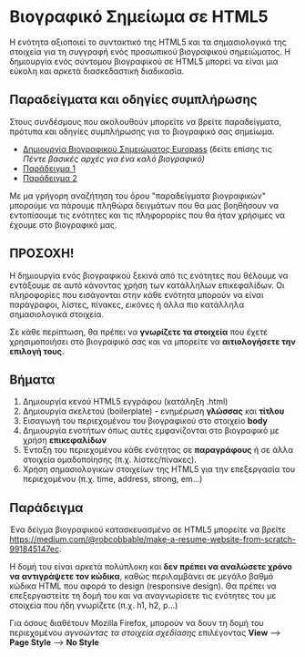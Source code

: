 # Βιογραφικό Σημείωμα σε HTML5

Η ενότητα αξιοποιεί το συντακτικό της HTML5 και τα σημασιολογικά της στοιχεία για τη συγγραφή ενός προσωπικού βιογραφικού σημειώματος. Η δημιουργία ενός σύντομου βιογραφικού σε HTML5 μπορεί να είναι μια εύκολη και αρκετά διασκεδαστική διαδικασία. 
## Παραδείγματα και οδηγίες συμπλήρωσης

Στους συνδέσμους που ακολουθούν μπορείτε να βρείτε παραδείγματα, πρότυπα και οδηγίες συμπλήρωσης για το βιογραφικό σας σημείωμα.

- <a href="https://europass.cedefop.europa.eu/el/documents/curriculum-vitae" target="_blank">Δημιουργία Βιογραφικού Σημειώματος Europass</a> (δείτε επίσης τις <i>Πέντε βασικές αρχές για ένα καλό βιογραφικό)</i>
- <a href="https://europass.cedefop.europa.eu/sites/default/files/cv-example-1-el_gr.pdf" target="_blank">Παράδειγμα 1</a>  
- <a href="https://europass.cedefop.europa.eu/sites/default/files/cv-example-2-el_gr.pdf" target="_blank">Παράδειγμα 2</a>

Με μα γρήγορη αναζήτηση του όρου "παραδείγματα βιογραφικών" μπορούμε να πάρουμε πληθώρα δειγμάτων που θα μας βοηθήσουν να εντοπίσουμε τις ενότητες και τις πληφορορίες που θα ήταν χρήσιμες να έχουμε στο βιογραφικό μας.

## ΠΡΟΣΟΧΗ! 

Η δημιουργία ενός βιογραφικού ξεκινά από τις ενότητες που θέλουμε να εντάξουμε σε αυτό κάνοντας χρήση των κατάλληλων επικεφαλίδων. Οι πληροφορίες που εισάγονται στην κάθε ενότητα μπορούν να είναι παράγραφοι, λίστες, πίνακες, εικόνες ή άλλα πιο κατάλληλα σημασιολογικά στοιχεία. 

Σε κάθε περίπτωση, θα πρέπει να **γνωρίζετε τα στοιχεία** που έχετε χρησιμοποιήσει στο βιογραφικό σας και να μπορείτε να **αιτιολογήσετε την επιλογή τους**.

## Βήματα 

1. Δημιουργία κενού HTML5 εγγράφου (κατάληξη .html)
2. Δημιουργία σκελετού (boilerplate) - ενημέρωση **γλώσσας** και **τίτλου**
3. Εισαγωγή του περιεχομένου του βιογραφικού στο στοιχείο **body**
4. Δημιουργία ενοτήτων όπως αυτές εμφανίζονται στο βιογραφικό με χρήση **επικεφαλίδων**
5. Ένταξη του περιεχομένου κάθε ενότητας σε **παραγράφους** ή σε άλλα στοιχεία ομαδοποίησης (π.χ. λίστες/πίνακες).
6. Χρήση σημασιολογικών στοιχείων της HTML5 για την επεξεργασία του περιεχομένου (π.χ. time, address, strong, em...)

## Παράδειγμα

Ένα δείγμα βιογραφικού κατασκευασμένο σε HTML5  μπορείτε να βρείτε https://medium.com/@robcobbable/make-a-resume-website-from-scratch-991845147ec.  

H δομή του είναι αρκετά πολύπλοκη και **δεν πρέπει να αναλώσετε χρόνο να αντιγράψετε τον κώδικα**, καθώς περιλαμβάνει σε μεγάλο βαθμό κώδικα HTML που αφορά το design (responsive design). Θα πρέπει να επεξεργαστείτε τη δομή του και να αναγνωρίσετε τις ενότητες του με στοιχεία που ήδη γνωρίζετε (π.χ. h1, h2, p...)

Για όσους διαθέτουν Mozilla Firefox, μπορούν να δουν τη δομή του περιεχομένου *αγνοώντας τα στοιχεία σχεδίασης* επιλέγοντας **View** --> **Page Style** --> **No Style**

